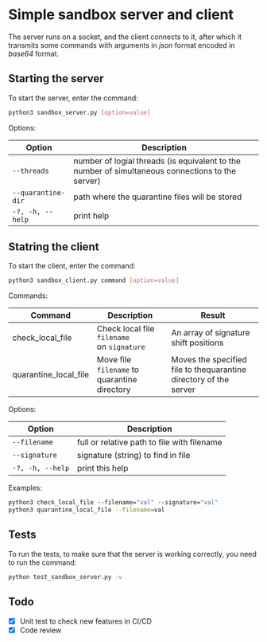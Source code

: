 # Simple sandbox server and client

The server runs on a socket, and the client connects to it, after which it transmits some commands with arguments in *json* format encoded in *base64* format.

## Starting the server

To start the server, enter the command:

```bash
python3 sandbox_server.py [option=value]
```

Options:

| Option               | Description                                                                                      |
| -------------------- | ------------------------------------------------------------------------------------------------ |
| `--threads`        | number of logial threads (is equivalent to the number of simultaneous connections to the server) |
| `--quarantine-dir` | path where the quarantine files will be stored                                                   |
| `-?, -h, --help`   | print help                                                                                       |

## Statring the client

To start the client, enter the command:

```bash
python3 sandbox_client.py command [option=value]
```

Commands:

| Command               | Description                                     | Result                                                            |
| --------------------- | ----------------------------------------------- | ----------------------------------------------------------------- |
| check_local_file      | Check local file `filename` on `signature` | An array of signature shift positions                             |
| quarantine_local_file | Move file `filename` to quarantine directory | Moves the specified file to thequarantine directory of the server |

Options:

| Option             | Description                                 |
| ------------------ | ------------------------------------------- |
| `--filename`     | full or relative path to file with filename |
| `--signature`    | signature (string) to find in file          |
| `-?, -h, --help` | print this help                             |

Examples:

```bash
python3 check_local_file --filename="val" --signature="val"
python3 quarantine_local_file --filename=val
```

## Tests

To run the tests, to make sure that the server is working correctly, you need to run the command:

```bash
python test_sandbox_server.py -v
```

## Todo

- [X] Unit test to check new features in CI/CD
- [X] Code review
